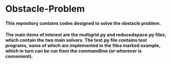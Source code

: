 # Obstacle-Problem

#### This repository contains codes designed to solve the obstacle problem.

#### The main items of interest are the multigrid.py and reducedspace.py files, which contain the two main solvers. The test.py file contains test programs, some of which are implemented in the files marked example, which in turn can be run from the commandline (or wherever is convenient).

